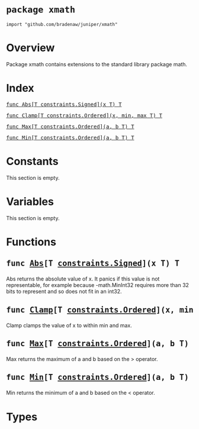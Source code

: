 # `package xmath`

```
import "github.com/bradenaw/juniper/xmath"
```

# Overview

Package xmath contains extensions to the standard library package math.


# Index

<pre><a href="#Abs">func Abs[T constraints.Signed](x T) T</a></pre>
<pre><a href="#Clamp">func Clamp[T constraints.Ordered](x, min, max T) T</a></pre>
<pre><a href="#Max">func Max[T constraints.Ordered](a, b T) T</a></pre>
<pre><a href="#Min">func Min[T constraints.Ordered](a, b T) T</a></pre>

# Constants

This section is empty.

# Variables

This section is empty.

# Functions

<h2><a id="Abs"></a><pre>func <a href="#Abs">Abs</a>[T <a href="https://pkg.go.dev/constraints#Signed">constraints.Signed</a>](x T) T</pre></h2>

Abs returns the absolute value of x. It panics if this value is not representable, for example
because -math.MinInt32 requires more than 32 bits to represent and so does not fit in an int32.


<h2><a id="Clamp"></a><pre>func <a href="#Clamp">Clamp</a>[T <a href="https://pkg.go.dev/constraints#Ordered">constraints.Ordered</a>](x, min, max T) T</pre></h2>

Clamp clamps the value of x to within min and max.


<h2><a id="Max"></a><pre>func <a href="#Max">Max</a>[T <a href="https://pkg.go.dev/constraints#Ordered">constraints.Ordered</a>](a, b T) T</pre></h2>

Max returns the maximum of a and b based on the > operator.


<h2><a id="Min"></a><pre>func <a href="#Min">Min</a>[T <a href="https://pkg.go.dev/constraints#Ordered">constraints.Ordered</a>](a, b T) T</pre></h2>

Min returns the minimum of a and b based on the < operator.


# Types

